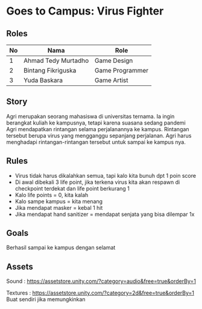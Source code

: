 # Goes to Campus: Virus Fighter

## Roles
| No | Nama                   | Role            |
|----|------------------------|-----------------|
| 1  | Ahmad Tedy Murtadho    | Game Design     |
| 2  | Bintang Fikriguska     | Game Programmer |
| 3  | Yuda Baskara           | Game Artist     |

## Story
Agri merupakan seorang mahasiswa di universitas ternama. Ia ingin berangkat kuliah ke kampusnya, tetapi karena suasana sedang pandemi Agri mendapatkan rintangan selama perjalanannya ke kampus. Rintangan tersebut berupa virus yang mengganggu sepanjang perjalanan. Agri harus menghadapi rintangan-rintangan tersebut untuk sampai ke kampus nya.

## Rules
- Virus tidak harus dikalahkan semua, tapi kalo kita bunuh dpt 1 poin score
- Di awal dibekali 3 life point, jika terkena virus kita akan respawn di checkpoint terdekat dan life point berkurang 1
- Kalo life points = 0, kita kalah
- Kalo sampe kampus = kita menang
- Jika mendapat masker = kebal 1 hit
- Jika mendapat hand sanitizer = mendapat senjata yang bisa dilempar 1x
 
## Goals
Berhasil sampai ke kampus dengan selamat

## Assets
Sound :
https://assetstore.unity.com/?category=audio&free=true&orderBy=1

Textures :
https://assetstore.unity.com/?category=2d&free=true&orderBy=1
Buat sendiri jika memungkinkan
